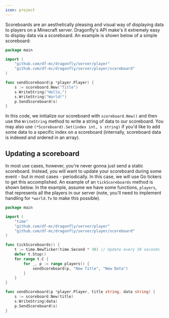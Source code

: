 ```yaml
---
icon: project
---
```


Scoreboards are an aesthetically pleasing and visual way of displaying data to players on a Minecraft server. Dragonfly's API make's it extremely easy to display data via a scoreboard. An example is shown below of a simple scoreboard:

```go
package main

import (
	"github.com/df-mc/dragonfly/server/player"
	"github.com/df-mc/dragonfly/server/player/scoreboard"
)

func sendScoreboard(p *player.Player) {
	s := scoreboard.New("Title")
	s.WriteString("Hello,")
	s.WriteString("World!")
	p.SendScoreboard(s)
}
```

In this code, we initialize our scoreboard with `scoreboard.New()` and then use the `WriteString` method to write a string of data to our scoreboard. You may also use `(*Scoreboard).Set(index int, s string)` if you'd like to add some data to a specific index on a scoreboard (internally, scoreboard data is indexed and ordered in an array).

## Updating a scoreboard

In most use cases, however, you're never gonna just send a static scoreboard. Instead, you will want to update your scoreboard during some event - but in most cases - periodically. In this case, we will use Go tickers to get this accomplished. An example of an `tickScoreboards` method is shown below. In the example, assume we have some functions, `players`, that represents all the players in our server (note, you'll need to implement handling for `*world.Tx` to make this possible).

```go
package main

import (
    "time"
	"github.com/df-mc/dragonfly/server/player"
	"github.com/df-mc/dragonfly/server/player/scoreboard"
)

func tickScoreboards() {
    t := time.NewTicker(time.Second * 30) // Update every 30 seconds
    defer t.Stop()
    for range t.C {
        for _, p := range players() {
            sendScoreboard(p, "New Title", "New Data")
        }
    }
}

func sendScoreboard(p *player.Player, title string, data string) {
	s := scoreboard.New(title)
	s.WriteString(data)
	p.SendScoreboard(s)
}